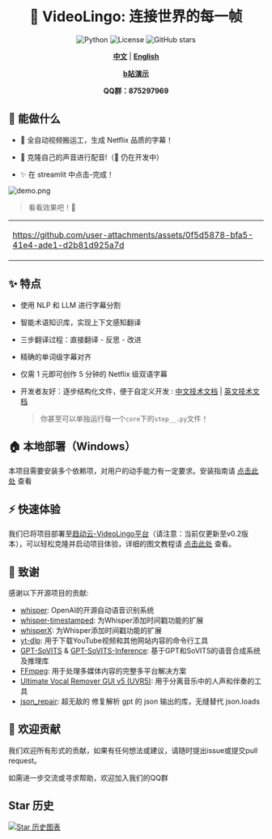 <div align="center">

# 🌉 VideoLingo: 连接世界的每一帧

![Python](https://img.shields.io/badge/python-v3.12-blue.svg)
![License](https://img.shields.io/badge/license-MIT-green.svg)
![GitHub stars](https://img.shields.io/github/stars/Huanshere/VideoLingo.svg)

[**中文**](README.md) | [**English**](README.en.md)

[**b站演示**](https://www.bilibili.com/video/BV1QsYXeGEPP/)

**QQ群：875297969**

</div>

## 🌟 能做什么

- 🍖 全自动视频搬运工，生成 Netflix 品质的字幕！

- 🎤 克隆自己的声音进行配音!（🚧 仍在开发中）

- ✨ 在 streamlit 中点击-完成！

![demo.png](https://files.catbox.moe/clsmt9.png)

> 看看效果吧！💪

<table>
<tr>
<td width="60%">

https://github.com/user-attachments/assets/0f5d5878-bfa5-41e4-ade1-d2b81d925a7d

</td>
</tr>
</table>

## ✨ 特点

- 使用 NLP 和 LLM 进行字幕分割

- 智能术语知识库，实现上下文感知翻译

- 三步翻译过程：直接翻译 - 反思 - 改进

- 精确的单词级字幕对齐

- 仅需 1 元即可创作 5 分钟的 Netflix 级双语字幕

- 开发者友好：逐步结构化文件，便于自定义开发 : [中文技术文档](./docs/README_guide_zh.md) | [英文技术文档](./docs/README_guide_en.md) 
    > 你甚至可以单独运行每一个`core`下的`step__.py`文件！   


## 🏠 本地部署（Windows）

本项目需要安装多个依赖项，对用户的动手能力有一定要求。安装指南请 [点击此处](./docs/install_locally_zh.md) 查看

## ⚡️ 快速体验

我们已将项目部署至[趋动云-VideoLingo平台](https://open.virtaicloud.com/web/project/detail/480194078119297024)（请注意：当前仅更新至v0.2版本），可以轻松克隆并启动项目体验，详细的图文教程请 [点击此处](docs/趋动云使用说明.md) 查看。

<!-- ![qudongcloud.png](https://files.catbox.moe/ia9v1d.png) -->

## 🙏 致谢

感谢以下开源项目的贡献:

- [whisper](https://github.com/openai/whisper): OpenAI的开源自动语音识别系统
- [whisper-timestamped](https://github.com/linto-ai/whisper-timestamped): 为Whisper添加时间戳功能的扩展
- [whisperX](https://github.com/m-bain/whisperX): 为Whisper添加时间戳功能的扩展
- [yt-dlp](https://github.com/yt-dlp/yt-dlp): 用于下载YouTube视频和其他网站内容的命令行工具
- [GPT-SoVITS](https://github.com/RVC-Project/GPT-SoVITS) & [GPT-SoVITS-Inference](https://github.com/X-T-E-R/GPT-SoVITS-Inference): 基于GPT和SoVITS的语音合成系统及推理库
- [FFmpeg](https://github.com/FFmpeg/FFmpeg): 用于处理多媒体内容的完整多平台解决方案
- [Ultimate Vocal Remover GUI v5 (UVR5)](https://github.com/Anjok07/ultimatevocalremovergui): 用于分离音乐中的人声和伴奏的工具
- [json_repair](https://github.com/mangiucugna/json_repair): 超无敌的 修复解析 gpt 的 json 输出的库，无缝替代 json.loads

## 🤝 欢迎贡献

我们欢迎所有形式的贡献，如果有任何想法或建议，请随时提出issue或提交pull request。

如需进一步交流或寻求帮助，欢迎加入我们的QQ群

## Star 历史

[![Star 历史图表](https://api.star-history.com/svg?repos=Huanshere/VideoLingo&type=Timeline)](https://star-history.com/#Huanshere/VideoLingo)
